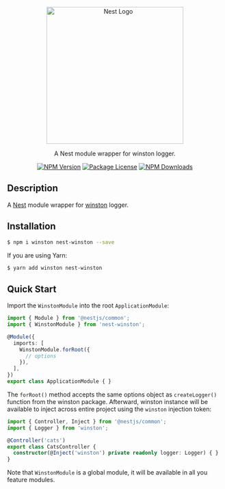 <p align="center">
  <a href="http://nestjs.com/" target="blank"><img src="https://nestjs.com/img/logo_text.svg" width="320" alt="Nest Logo" /></a>
</p>

 <p align="center">A Nest module wrapper for winston logger.</p>
 
<p align="center">
<a href="https://www.npmjs.com/package/nest-winston"><img src="https://img.shields.io/npm/v/nest-winston.svg" alt="NPM Version" /></a>
<a href="https://www.npmjs.com/package/nest-winstong"><img src="https://img.shields.io/npm/l/nest-winston.svg" alt="Package License" /></a>
<a href="https://www.npmjs.com/package/nest-winston"><img src="https://img.shields.io/npm/dm/nest-winston.svg" alt="NPM Downloads" /></a>
</p>

## Description

A [Nest](https://github.com/nestjs/nest) module wrapper for [winston](https://github.com/winstonjs/winston) logger.

## Installation

```bash
$ npm i winston nest-winston --save
```

If you are using Yarn:

```bash
$ yarn add winston nest-winston
```

## Quick Start

Import the `WinstonModule` into the root `ApplicationModule`:

```typescript
import { Module } from '@nestjs/common';
import { WinstonModule } from 'nest-winston';

@Module({
  imports: [
    WinstonModule.forRoot({
      // options
    }),
  ],
})
export class ApplicationModule { }
```

The `forRoot()` method accepts the same options object as `createLogger()` function from the winston package. Afterward, winston instance will be available to inject across entire project using the `winston` injection token:

```typescript
import { Controller, Inject } from '@nestjs/common';
import { Logger } from 'winston';

@Controller('cats')
export class CatsController {
  constructor(@Inject('winston') private readonly logger: Logger) { }
}
```

Note that `WinstonModule` is a global module, it will be available in all you feature modules.
